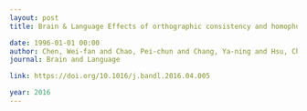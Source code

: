```yaml
---
layout: post
title: Brain & Language Effects of orthographic consistency and homophone density on Chinese spoken word recognition

date: 1996-01-01 00:00
author: Chen, Wei-fan and Chao, Pei-chun and Chang, Ya-ning and Hsu, Chun-hsien and Lee, Chia-ying
journal: Brain and Language

link: https://doi.org/10.1016/j.bandl.2016.04.005

year: 2016
---
```




